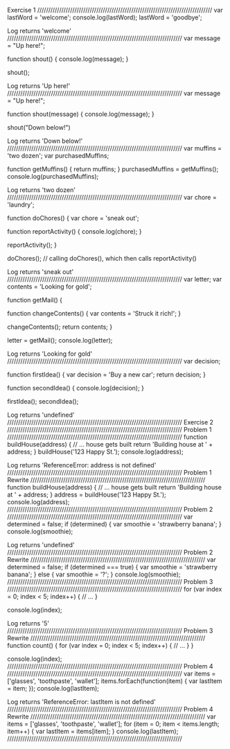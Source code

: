 Exercise 1
////////////////////////////////////////////////////////////////////////////////
var lastWord = 'welcome';
console.log(lastWord);
lastWord = 'goodbye';

Log returns 'welcome'
////////////////////////////////////////////////////////////////////////////////
var message = "Up here!";

function shout() {
  console.log(message);
}

shout();

Log returns 'Up here!'
////////////////////////////////////////////////////////////////////////////////
var message = "Up here!";

function shout(message) {
  console.log(message);
}

shout("Down below!")

Log returns 'Down below!'
////////////////////////////////////////////////////////////////////////////////
var muffins = 'two dozen';
var purchasedMuffins;

function getMuffins() {
  return muffins;
}
purchasedMuffins = getMuffins();
console.log(purchasedMuffins);

Log returns 'two dozen'
////////////////////////////////////////////////////////////////////////////////
var chore = 'laundry';

function doChores() {
  var chore = 'sneak out';

  function reportActivity() {
    console.log(chore);
  }

  reportActivity();
}

doChores(); // calling doChores(), which then calls reportActivity()

Log returns 'sneak out'
////////////////////////////////////////////////////////////////////////////////
var letter;
var contents = 'Looking for gold';

function getMail() {

  function changeContents() {
    var contents = 'Struck it rich!';
  }

  changeContents();
  return contents;
}

letter = getMail();
console.log(letter);

Log returns 'Looking for gold'
////////////////////////////////////////////////////////////////////////////////
var decision;

function firstIdea() {
  var decision = 'Buy a new car';
  return decision;
}

function secondIdea() {
  console.log(decision);
}

firstIdea();
secondIdea();

Log returns 'undefined'
////////////////////////////////////////////////////////////////////////////////
Exercise 2
////////////////////////////////////////////////////////////////////////////////
Problem 1
////////////////////////////////////////////////////////////////////////////////
function buildHouse(address) {
  // ... house gets built
  return 'Building house at ' + address;
}
buildHouse('123 Happy St.');
console.log(address);

Log returns 'ReferenceError: address is not defined'
////////////////////////////////////////////////////////////////////////////////
Problem 1 Rewrite
////////////////////////////////////////////////////////////////////////////////
function buildHouse(address) {
  // ... house gets built
  return 'Building house at ' + address;
}
address = buildHouse('123 Happy St.');
console.log(address);
////////////////////////////////////////////////////////////////////////////////
Problem 2
////////////////////////////////////////////////////////////////////////////////
var determined = false;
if (determined) {
  var smoothie = 'strawberry banana';
}
console.log(smoothie);

Log returns 'undefined'
////////////////////////////////////////////////////////////////////////////////
Problem 2 Rewrite
////////////////////////////////////////////////////////////////////////////////
var determined = false;
if (determined === true) {
  var smoothie = 'strawberry banana';
} else {
  var smoothie = '?';
}
console.log(smoothie);
////////////////////////////////////////////////////////////////////////////////
Problem 3
////////////////////////////////////////////////////////////////////////////////
for (var index = 0; index < 5; index++) {
  // ...
}

console.log(index);

Log returns '5'
////////////////////////////////////////////////////////////////////////////////
Problem 3 Rewrite
////////////////////////////////////////////////////////////////////////////////
function count() {
  for (var index = 0; index < 5; index++) {
    // ...
  }
}

console.log(index);
////////////////////////////////////////////////////////////////////////////////
Problem 4
////////////////////////////////////////////////////////////////////////////////
var items = ['glasses', 'toothpaste', 'wallet'];
items.forEach(function(item) {
  var lastItem = item;
});
console.log(lastItem);

Log returns 'ReferenceError: lastItem is not defined'
////////////////////////////////////////////////////////////////////////////////
Problem 4 Rewrite
////////////////////////////////////////////////////////////////////////////////
var items = ['glasses', 'toothpaste', 'wallet'];
for (item = 0; item < items.length; item++) {
  var lastItem = items[item];
}
console.log(lastItem);
////////////////////////////////////////////////////////////////////////////////
